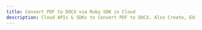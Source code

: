 ---title: Convert PDF to DOCX via Ruby SDK in Clouddescription: Cloud APIs & SDKs to Convert PDF to DOCX. Also Create, Edit & Render Microsoft Word & OpenOffice documents in the Cloud.---